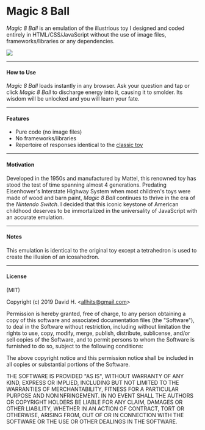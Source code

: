 # Magic 8 Ball
_Magic 8 Ball_ is an emulation of the illustrious toy I designed and coded entirely in HTML/CSS/JavaScript without the use of image files, frameworks/libraries or any dependencies.

<img src="https://user-images.githubusercontent.com/45696445/51330449-85b7ed80-1a45-11e9-8fd8-d02d7911cdc4.gif">

_________________________

#### How to Use
_Magic 8 Ball_ loads instantly in any browser. Ask your question and tap or click _Magic 8 Ball_ to discharge energy into it, causing it to smolder. Its wisdom will be unlocked and you will learn your fate.
_________________________

#### Features
- Pure code (no image files)
- No frameworks/libraries
- Repertoire of responses identical to the [classic toy](https://en.wikipedia.org/wiki/Magic_8-Ball)
_________________________

#### Motivation
Developed in the 1950s and manufactured by Mattel, this renowned toy has stood the test of time spanning almost 4 generations. Predating Eisenhower's Interstate Highway System when most children's toys were made of wood and barn paint, _Magic 8 Ball_ continues to thrive in the era of the _Nintendo Switch_. I decided that this iconic keystone of American childhood deserves to be immortalized in the universality of JavaScript with an accurate emulation.
_________________________

#### Notes
This emulation is identical to the original toy except a tetrahedron is used to create the illusion of an icosahedron.
_________________________

#### License
(MIT)

Copyright (c) 2019 David H. &lt;allhits@gmail.com&gt;

Permission is hereby granted, free of charge, to any person obtaining a copy of this software and associated documentation files (the "Software"), to deal in the Software without restriction, including without limitation the rights to use, copy, modify, merge, publish, distribute, sublicense, and/or sell copies of the Software, and to permit persons to whom the Software is furnished to do so, subject to the following conditions:

The above copyright notice and this permission notice shall be included in all copies or substantial portions of the Software.

THE SOFTWARE IS PROVIDED "AS IS", WITHOUT WARRANTY OF ANY KIND, EXPRESS OR IMPLIED, INCLUDING BUT NOT LIMITED TO THE WARRANTIES OF MERCHANTABILITY, FITNESS FOR A PARTICULAR PURPOSE AND NONINFRINGEMENT. IN NO EVENT SHALL THE AUTHORS OR COPYRIGHT HOLDERS BE LIABLE FOR ANY CLAIM, DAMAGES OR OTHER LIABILITY, WHETHER IN AN ACTION OF CONTRACT, TORT OR OTHERWISE, ARISING FROM, OUT OF OR IN CONNECTION WITH THE SOFTWARE OR THE USE OR OTHER DEALINGS IN THE SOFTWARE.
